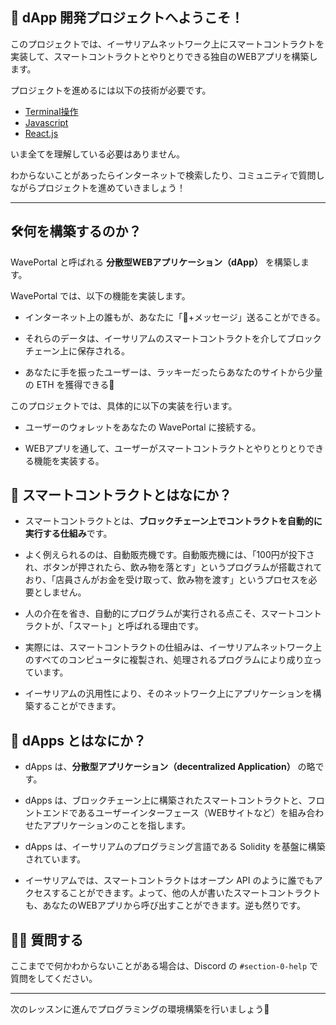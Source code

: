 👋 dApp 開発プロジェクトへようこそ！
-------------------

このプロジェクトでは、イーサリアムネットワーク上にスマートコントラクトを実装して、スマートコントラクトとやりとりできる独自のWEBアプリを構築します。<br>

プロジェクトを進めるには以下の技術が必要です。<br>
- [Terminal操作](https://qiita.com/ryouzi/items/f9dee1540a04a0bfb9a3)
- [Javascript](https://developer.mozilla.org/ja/docs/Web/JavaScript)
- [React.js](https://ja.reactjs.org/)

いま全てを理解している必要はありません。

わからないことがあったらインターネットで検索したり、コミュニティで質問しながらプロジェクトを進めていきましょう！

----------------------------------
🛠何を構築するのか？
----------------------------------

WavePortal と呼ばれる **分散型WEBアプリケーション（dApp）** を構築します。

WavePortal では、以下の機能を実装します。

- インターネット上の誰もが、あなたに「👋+メッセージ」送ることができる。

- それらのデータは、イーサリアムのスマートコントラクトを介してブロックチェーン上に保存される。

- あなたに手を振ったユーザーは、ラッキーだったらあなたのサイトから少量の ETH を獲得できる🎉

このプロジェクトでは、具体的に以下の実装を行います。

- ユーザーのウォレットをあなたの WavePortal に接続する。

- WEBアプリを通して、ユーザーがスマートコントラクトとやりとりとりできる機能を実装する。

🥫 スマートコントラクトとはなにか？
----------------------------------
- スマートコントラクトとは、**ブロックチェーン上でコントラクトを自動的に実行する仕組み**です。

- よく例えられるのは、自動販売機です。自動販売機には、「100円が投下され、ボタンが押されたら、飲み物を落とす」というプログラムが搭載されており、「店員さんがお金を受け取って、飲み物を渡す」というプロセスを必要としません。

- 人の介在を省き、自動的にプログラムが実行される点こそ、スマートコントラクトが、「スマート」と呼ばれる理由です。

- 実際には、スマートコントラクトの仕組みは、イーサリアムネットワーク上のすべてのコンピュータに複製され、処理されるプログラムにより成り立っています。

- イーサリアムの汎用性により、そのネットワーク上にアプリケーションを構築することができます。

📱 dApps とはなにか？
----------------------------------

- dApps は、**分散型アプリケーション（decentralized Application）** の略です。

- dApps は、ブロックチェーン上に構築されたスマートコントラクトと、フロントエンドであるユーザーインターフェース（WEBサイトなど）を組み合わせたアプリケーションのことを指します。

- dApps は、イーサリアムのプログラミング言語である Solidity を基盤に構築されています。

- イーサリアムでは、スマートコントラクトはオープン API のように誰でもアクセスすることができます。よって、他の人が書いたスマートコントラクトも、あなたのWEBアプリから呼び出すことができます。逆も然りです。

🙋‍♂️ 質問する
-------------------------------------------
ここまでで何かわからないことがある場合は、Discord の `#section-0-help` で質問をしてください。

---------------------------------------
次のレッスンに進んでプログラミングの環境構築を行いましょう🎉
